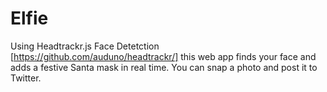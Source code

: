 # Elfie

Using Headtrackr.js Face Detetction [https://github.com/auduno/headtrackr/] this web app finds your face and adds a festive Santa mask in real time. You can snap a photo and post it to Twitter.


